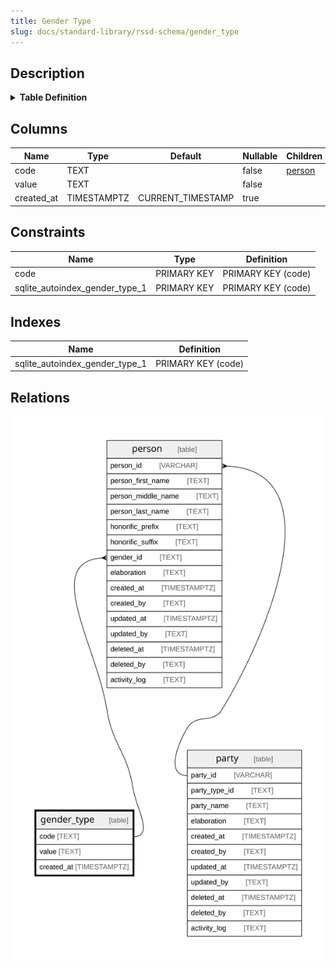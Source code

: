 ```yaml
---
title: Gender Type
slug: docs/standard-library/rssd-schema/gender_type
---
```


## Description

<details>
<summary><strong>Table Definition</strong></summary>

```sql
CREATE TABLE "gender_type" (
    "code" TEXT PRIMARY KEY NOT NULL,
    "value" TEXT NOT NULL,
    "created_at" TIMESTAMPTZ DEFAULT CURRENT_TIMESTAMP
)
```

</details>

## Columns

| Name       | Type        | Default           | Nullable | Children                                                      | Comment |
| ---------- | ----------- | ----------------- | -------- | ------------------------------------------------------------- | ------- |
| code       | TEXT        |                   | false    | [person](/docs/standard-library/rssd-schema/person) |         |
| value      | TEXT        |                   | false    |                                                               |         |
| created_at | TIMESTAMPTZ | CURRENT_TIMESTAMP | true     |                                                               |         |

## Constraints

| Name                           | Type        | Definition         |
| ------------------------------ | ----------- | ------------------ |
| code                           | PRIMARY KEY | PRIMARY KEY (code) |
| sqlite_autoindex_gender_type_1 | PRIMARY KEY | PRIMARY KEY (code) |

## Indexes

| Name                           | Definition         |
| ------------------------------ | ------------------ |
| sqlite_autoindex_gender_type_1 | PRIMARY KEY (code) |

## Relations

![er](../../../../assets/images/content/docs/standard-library/rssd-schema/gender_type.svg)
